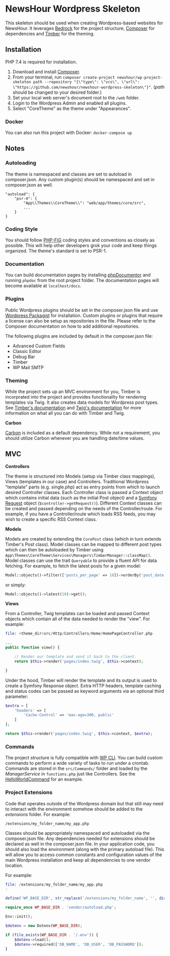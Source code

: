 # NewsHour Wordpress Skeleton

This skeleton should be used when creating Wordpress-based websites for NewsHour. It leverages [Bedrock](https://roots.io/bedrock/) for the project structure, [Composer](https://getcomposer.org/) for dependencies and [Timber](https://timber.github.io/docs/) for the theming.

## Installation

PHP 7.4 is required for installation.

1. Download and install [Composer](https://getcomposer.org/).
2. From your terminal, run `composer create-project newshour/wp-project-skeleton path --repository "{\"type\": \"vcs\", \"url\": \"https://github.com/newshour/newshour-wordpress-skeleton\"}"`. (_path_ should be changed to your desired folder.)
3. Set your local web server's document root to the `/web` folder.
4. Login to the Wordpress Admin and enabled all plugins.
5. Select "CoreTheme" as the theme under "Appearances".

### Docker

You can also run this project with Docker: `docker-compose up`

## Notes

### Autoloading

The theme is namespaced and classes are set to autoload in composer.json. Any custom plugin(s) should be namespaced and set in composer.json as well.

```
"autoload": {
    "psr-4": {
        "App\\Themes\\CoreTheme\\": "web/app/themes/core/src",
        ...
    }
}
```

### Coding Style

You should follow [PHP-FIG](http://www.php-fig.org/) coding styles and conventions as closely as possible. This will help other developers grok your code and keep things organized. The theme's standard is set to PSR-1.

### Documentation

You can build documentation pages by installing [phpDocumentor](https://phpdoc.org/) and running `phpdoc` from the root
project folder. The documentation pages will become available at `localhost/docs`.

### Plugins

Public Wordpress plugins should be set in the composer.json file and use [Wordpress Packagist](https://wpackagist.org/) for installation. Custom plugins or plugins that require a license can also be setup as repositories in the file. Please refer to the Composer documentation on how to add additional repositories.

The following plugins are included by default in the composer.json file:

* Advanced Custom Fields
* Classic Editor
* Debug Bar
* Timber
* WP Mail SMTP

### Theming

While the project sets up an MVC environment for you, Timber is incorprated into the project and provides functionality for rendering templates via Twig. It also creates data models for Wordpress post types.  See [Timber's documentation](https://timber.github.io/docs/) and [Twig's documentation](https://twig.symfony.com/) for more information on what all you can do with Timber and Twig.

**Carbon**

[Carbon](http://carbon.nesbot.com/docs/) is included as a default dependency. While not a requirement, you should utilize Carbon whenever you are handling date/time values.

## MVC

**Controllers**

The theme is structured into Models (setup via Timber class mappings), Views (templates in our case) and Controllers. Traditional Wordpress "template" parts (e.g. single.php) act as entry points from which to launch desired Controller classes. Each Controller class is passed a Context object which contains initial data (such as the initial Post object) and a [Symfony Request](https://symfony.com/doc/current/components/http_foundation.html#request) object (`$controller->getRequest()`). Different Context classes can be created and passed depending on the needs of the Controller/route. For example, if you have a Controller/route which loads RSS feeds, you may wish to create a specific RSS Context class.

**Models**

Models are created by extending the `CorePost` class (which in turn extends Timber's Post class). Model classes can be mapped to different post types which can then be autoloaded by Timber using `App\Themes\CoreTheme\Services\Managers\TimberManager::classMap()`. Model classes can use the trait `Queryable` to provide a fluent API for data fetching. For example, to fetch the latest posts for a given model:

```php
Model::objects()->filter(['posts_per_page' => 10])->orderBy('post_date')->desc()->get();
```

or simply:

```php
Model::objects()->latest(10)->get();
```

**Views**

From a Controller, Twig templates can be loaded and passed Context objects which contain all of the data needed to render the "view". For example:

```php
file: <theme_dir>src/Http/Controllers/Home/HomePageController.php

...
public function view() {

    // Render our template and send it back to the client.
    return $this->render('pages/index.twig', $this->context);

}
```

Under the hood, Timber will render the template and its output is used to create a Symfony Response object. Extra HTTP headers, template caching and status codes can be passed as keyword arguments via an optional third parameter:

```php
$extra = [
    'headers' => [
        'Cache-Control' => 'max-age=300, public'
    ]
];

return $this->render('pages/index.twig', $this->context, $extra);
```

### Commands

The project structure is fully compatible with [WP CLI](http://wp-cli.org/). You can build custom commands to perform a wide variety of tasks to run under a crontab. Commands are stored in the `src/Commands/` folder and loaded by the _ManagerService_ in `functions.php` just like Controllers. See the [HelloWorldCommand](https://github.com/newshour/newshour-wordpress-skeleton/blob/master/web/app/themes/mysite/src/Commands/HelloWorldCommand.php) for an example.

### Project Extensions

Code that operates outside of the Wordpress domain but that still may need to interact with the environment somehow should be added to the _extensions_ folder. For example:

```
/extensions/my_folder_name/my_app.php
```

Classes should be appropriately namespaced and autoloaded via the composer.json file. Any dependencies needed for extensions should be declared as well in the composer.json file. In your application code, you should also load the environment (along with the primary autoload file). This will allow you to access common constants and configuration values of the main Wordpress installation and keep all dependencies to one vendor location.

For example:

```php
file: /extensions/my_folder_name/my_app.php
-

define('WP_BASE_DIR', str_replace('/extensions/my_folder_name', '', dirname(__FILE__)) . '/');

require_once WP_BASE_DIR . 'vendor/autoload.php';

Env::init();

$dotenv = new Dotenv(WP_BASE_DIR);

if (file_exists(WP_BASE_DIR . '/.env')) {
    $dotenv->load();
    $dotenv->required(['DB_NAME', 'DB_USER', 'DB_PASSWORD']);
}
```
